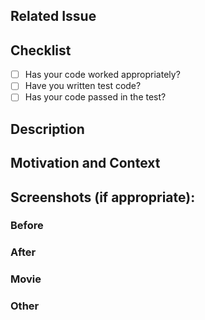 ## Related Issue
<!--- This project only accepts pull requests related to open issues -->
<!--- If suggesting a new feature or change, please discuss it in an issue first -->
<!--- If fixing a bug, there should be an issue describing it with steps to reproduce -->
<!--- Please link to the issue here: -->
<!--- close, closes, slosed, fix, fixes, fixed, resolve, resolves resolved -->


## Checklist

- [ ] Has your code worked appropriately?
- [ ] Have you written test code?
- [ ] Has your code passed in the test?

## Description

<!--- Describe your changes in detail -->

## Motivation and Context

<!--- Why is this change required? What problem does it solve? -->
<!--- If it fixes an open issue, please link to the issue here. -->

## Screenshots (if appropriate):

### Before

<!--- Images -->

### After

<!--- Images -->

### Movie

<!--- Gif -->

### Other

<!--- other -->

